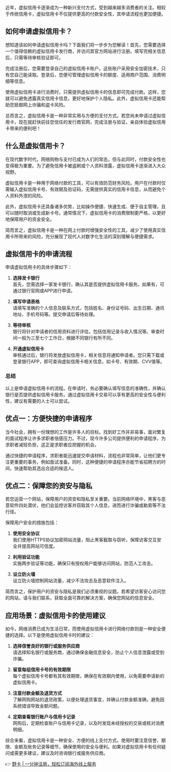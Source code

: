 近年，虚拟信用卡逐渐成为一种新兴支付方式，受到越来越多消费者的关注。相较于传统信用卡，虚拟信用卡不仅提供更高的付款安全性，其申请流程也更加便捷。

## 如何申请虚拟信用卡？

想知道该如何申请虚拟信用卡吗？下面我们将一步步为您解读！首先，您需要选择一个值得信赖的虚拟信用卡发行商，并访问其官方网站进行注册。填写完相关信息后，只需等待审核验证即可。

完成注册后，您需要登录自己的虚拟信用卡账户。这些账户采用安全加密技术，只有您自己能读取。登录后，您便可管理虚拟信用卡的额度、适用商户范围、消费明细等信息。

使用虚拟信用卡进行消费时，只需提供虚拟信用卡的信息即可完成付款。这样，您就可以避免透露真实信用卡信息，更好地保护个人隐私。此外，虚拟信用卡还能帮助您抵御网上诈骗和盗卡风险。

总而言之，虚拟信用卡是一种非常实用与方便的支付方式。若您尚未申请过虚拟信用卡，现在就赶快前往您信任的发行商官网，完成注册与验证，亲自体验虚拟信用卡带来的便利吧！

## 什么是虚拟信用卡？

在现代数字时代，网络购物与支付已成为人们的常态，但与此同时，付款安全性也变得极为重要。为了避免信用卡被盗刷或个人资料泄露，虚拟信用卡逐渐进入大众视野。

虚拟信用卡是一种用于网络付款的工具，可以有效防范财务风险。用户在付款时仅需输入虚拟信用卡号、有效期及验证码，无需提供真实的信用卡信息，从而避免个人资料外泄的风险。

此外，虚拟信用卡还具备诸多优势，比如操作便捷、快速生成、便于自主管理，且可以随时取消或生成新卡号。通常情况下，虚拟信用卡的消费限制更严格，以更好地保障用户的资金安全。

简而言之，虚拟信用卡是一种在网上付款时增强安全性的工具，减少了使用真实信用卡所带来的风险，充分展现了现代人对数字化生活的深刻理解与便捷需求。

## 虚拟信用卡的申请流程

申请虚拟信用卡的具体步骤如下：

1. **选择发卡银行**  
   首先，您需选择一家发卡银行，确认其是否提供虚拟信用卡服务。如果有，可通过银行官网或APP进行申请。

2. **填写申请表格**  
   请填写准确的个人信息及联系方式，包括姓名、身份证号码、出生日期、通讯地址、手机号码等。提交申请后等待处理。

3. **等待审核**  
   银行将针对申请者的信用资料进行评估，包括信用记录与收入情况等。审查时间一般为三至七个工作日，根据不同银行有所不同。

4. **开通虚拟信用卡**  
   审核通过后，银行将发放虚拟信用卡，相关信息将通知申请者。您只需下载或登录银行APP，即可查询虚拟信用卡相关信息，如卡号、有效期、CVV值等。

### 总结

以上是申请虚拟信用卡的流程。在申请时，务必要确认填写信息的准确性，并确认银行是否提供虚拟信用卡服务。通过虚拟信用卡交易可以享有更高的安全性与便利性，建议有需要的人士可以尝试。

## 优点一：方便快捷的申请程序

当今社会，拥有一份理想的工作是许多人的目标。找到好工作并非易事，面对繁复的面试程序让许多求职者倍感压力。不过，现今许多公司提供便利的申请程序，为求职者减轻负担，这正是求职者应把握的机会。

通过快捷的申请程序，求职者能迅速提交申请材料，流程也非常简单，让他们更专注更重要的事务，例如面试准备。同时，这种便捷的申请程序亦能节省招聘方的时间，快速帮助其选出合适的候选人。

## 优点二：保障您的资安与隐私

若您运营一个网站，保障用户的资安和隐私至关重要。当前网络环境中，黑客与恶意软件四处潜伏，他们会监控访客并窃取其个人信息，进而进行诈骗或勒索等不法行径。

保障用户安全的措施包括：

1. **使用安全协议**  
   我们使用HTTPS协议加密网站流量，阻止黑客截取与窃听，保障访客交互安全并提高网站可信度。

2. **利用验证功能**  
   实施两步验证等功能，确保只有授权用户能够访问网站，防范人工攻击。

3. **设立防火墙**  
   设立防火墙控制网站流量，减少不法攻击及恶意软件注入。

简而言之，保护用户的资安与隐私是我们必须重视的议题。若希望访客安心访问您的网站，请与我们联系，获取全面可靠的解决方案，确保您网站的信息安全。

## 应用场景：虚拟信用卡的使用建议

如今，网络消费已成为生活日常，而使用虚拟信用卡进行网络付款则是一种安全便捷的选择。以下是使用虚拟信用卡时的建议：

1. **选择信誉良好的银行或服务供应商**  
   请选择知名银行或服务商，通过确保金融信息安全，防止个人信息泄露或受到诈骗。

2. **留意每组信用卡号的有效期限**  
   每个虚拟信用卡号都有其有效期限，确保在有效期内使用，以免需要申请新的虚拟信用卡。

3. **注意付款金额及退货方式**  
   了解网购网站的退货政策，以便处理退货事宜，并确认付款金额准确，避免因系统错误导致金额问题。

4. **定期查看银行账户与信用卡记录**  
   网购后，定期检查账户与信用卡记录，以及时发现未经授权的交易或核对消费明细。

综合来看，虚拟信用卡是一种安全、方便的线上支付方式。使用时要注意信誉、期限、金额及账务记录等细节，确保使用的安全与便利。如果对虚拟信用卡有任何疑问或需更多建议，建议及时咨询银行或服务供应商。

👉 [野卡 | 一分钟注册，轻松订阅海外线上服务](https://bit.ly/bewildcard)